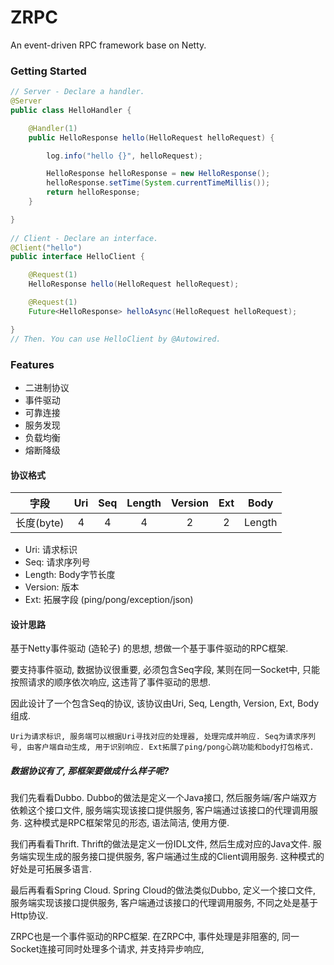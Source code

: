 # ZRPC

An event-driven RPC framework base on Netty.


### Getting Started

```java
// Server - Declare a handler.
@Server
public class HelloHandler {

    @Handler(1)
    public HelloResponse hello(HelloRequest helloRequest) {

        log.info("hello {}", helloRequest);

        HelloResponse helloResponse = new HelloResponse();
        helloResponse.setTime(System.currentTimeMillis());
        return helloResponse;
    }

}
    
// Client - Declare an interface.
@Client("hello")
public interface HelloClient {

    @Request(1)
    HelloResponse hello(HelloRequest helloRequest);

    @Request(1)
    Future<HelloResponse> helloAsync(HelloRequest helloRequest);

}
// Then. You can use HelloClient by @Autowired.
```


### Features

- 二进制协议
- 事件驱动
- 可靠连接
- 服务发现
- 负载均衡
- 熔断降级


#### 协议格式

| 字段 | Uri | Seq | Length | Version | Ext | Body |
| :--: | :--: | :--: | :--: | :--: | :--: | :--: |
| 长度(byte) | 4 | 4 | 4 | 2 | 2 | Length |

- Uri: 请求标识
- Seq: 请求序列号
- Length: Body字节长度
- Version: 版本
- Ext: 拓展字段 (ping/pong/exception/json)

#### 设计思路

基于Netty事件驱动 (造轮子) 的思想, 想做一个基于事件驱动的RPC框架. 

要支持事件驱动, 数据协议很重要, 必须包含Seq字段, 某则在同一Socket中, 只能按照请求的顺序依次响应, 这违背了事件驱动的思想.

因此设计了一个包含Seq的协议, 该协议由Uri, Seq, Length, Version, Ext, Body组成. 

`Uri为请求标识, 服务端可以根据Uri寻找对应的处理器, 处理完成并响应. Seq为请求序列号, 由客户端自动生成, 用于识别响应. Ext拓展了ping/pong心跳功能和body打包格式.`

##### 数据协议有了, 那框架要做成什么样子呢?

我们先看看Dubbo. Dubbo的做法是定义一个Java接口, 然后服务端/客户端双方依赖这个接口文件, 服务端实现该接口提供服务, 客户端通过该接口的代理调用服务. 这种模式是RPC框架常见的形态, 语法简洁, 使用方便.

我们再看看Thrift. Thrift的做法是定义一份IDL文件, 然后生成对应的Java文件. 服务端实现生成的服务接口提供服务, 客户端通过生成的Client调用服务. 这种模式的好处是可拓展多语言.

最后再看看Spring Cloud. Spring Cloud的做法类似Dubbo, 定义一个接口文件, 服务端实现该接口提供服务, 客户端通过该接口的代理调用服务, 不同之处是基于Http协议.



ZRPC也是一个事件驱动的RPC框架. 在ZRPC中, 事件处理是非阻塞的, 同一Socket连接可同时处理多个请求, 并支持异步响应, 
